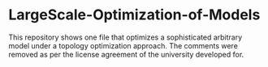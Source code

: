 # LargeScale-Optimization-of-Models

This repository shows one file that optimizes a sophisticated arbitrary model under a topology optimization approach. The comments were removed as per the license agreement of the university developed for.
